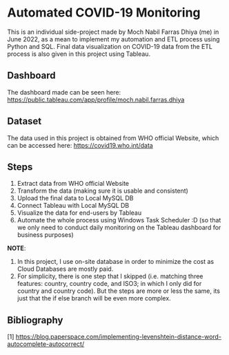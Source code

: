 # Automated COVID-19 Monitoring

This is an individual side-project made by Moch Nabil Farras Dhiya (me) in June 2022, 
as a mean to implement my automation and ETL process using Python and SQL.
Final data visualization on COVID-19 data from the ETL process is also given in this project using Tableau.

## Dashboard
The dashboard made can be seen here: https://public.tableau.com/app/profile/moch.nabil.farras.dhiya

## Dataset
The data used in this project is obtained from WHO official Website, which can be accessed here: https://covid19.who.int/data

## Steps
1.   Extract data from WHO official Website
2.   Transform the data (making sure it is usable and consistent)
3.   Upload the final data to Local MySQL DB
4.   Connect Tableau with Local MySQL DB
5.   Visualize the data for end-users by Tableau
6.   Automate the whole process using Windows Task Scheduler :D (so that we only need to conduct daily monitoring on the Tableau dashboard for business purposes)

**NOTE**:
1. In this project, I use on-site database in order to minimize the cost as Cloud Databases are mostly paid.
2. For simplicity, there is one step that I skipped (i.e. matching three features: country, country code, and ISO3; in which I only did for country and country code).
But the steps are more or less the same, its just that the if else branch will be even more complex.

## Bibliography
[1] https://blog.paperspace.com/implementing-levenshtein-distance-word-autocomplete-autocorrect/
